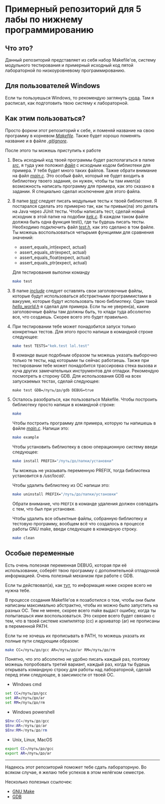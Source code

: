 Примерный репозиторий для 5 лабы по нижнему программированию
=================================================

Что это?
-------------------------------------------------

Данный репозиторий представляет из себя набор Makefile'ов,
систему модульного тестирования и примерный исходный код
пятой лабораторной по низкоуровневому программированию.

Для пользователей Windows
-------------------------------------------------

Если ты пользуешься Windows, то рекомендую заглянуть
[сюда](https://github.com/Ktlo/LLP-lab5/wiki/Выполнение-лабораторной-на-ОС-Windows).
Там я расписал, как подготовить твою систему к лабораторной.

Как этим пользоваться?
-------------------------------------------------

Просто форкни этот репозиторий к себе, и поменяй название на 
свою программу в корневом *[Makefile](Makefile)*. Также будет
хорошо поменять название и в файле *[.gitignore](.gitignore)*.

После этого ты можешь приступить к работе
1. Весь исходный код твоей программы будет располагаться в
   папке *[src](src)*, я туда уже положил
   *[файл](src/hello_world.c)* с исходным кодом библиотеки для
   примера. У тебя будет много таких файлов. Тажке обрати
   внимание на файл *[main.c](src/main.c)*. Это особый файл,
   который не будет входить в библиотеку твоего задания, он
   нужен, чтобы ты там имел(а) возможность написать программу
   для примера, как это сказано в задании. Я специально сделал
   исключение для этого файла.
2. В папке *[test](test)* следует писать модульные тесты к
   твоей библиотеке. Я постарался сделать это примерно так,
   как ты привык(ла) это делать на Java через JUnit тесты.
   Чтобы написать тест, сделай новый исходник в этой папке
   на подобии *[kek.c](test/kek.c)*. В каждом таком файле
   должна быть одна функция test(), где ты будешь писать тесты.
   Необходимо подключить файл *[test.h](test/test.h)*, как это
   сделано в том файле. Ты можешь воспользоваться четырьмя
   функциями для сравнения значений:
    * assert_equals_int(expect, actual)
    * assert_equals_str(expect, actual)
    * assert_equals_float(expect, actual)
    * assert_equals_ptr(expect, actual)

   Для тестирования выполни команду
   ```sh
   make test
   ```
3. В папке *[include](include)* следует оставлять свои
   заголовочные файлы, которые будут использоваться
   абстрактными программистами в вакууме, которые будут
   использовать твою библиотеку. Один такой
   *[hello_world.h](include/hello_world.h)* я сделал для
   примера. Если ты не уверен(а), какие заголовочные файлы там
   должны быть, то клади туда абсолютно все, что создаешь.
   Скорее всего это будет правильно.
4. При тестировании тебе может понадобится запуск только
   конкретных тестов. Для этого просто напиши в командной 
   строке следующее:
   ```sh
   make test TESTS="kek.test lol.test"
   ```
   В команде выше подобным образом ты можешь указать выборочно
   только те тесты, над которыми ты сейчас работаешь.
   Также при тестировании тебе может понадобится трассировка
   стека вызова и куча других замечательных инструментов для
   отладки. Рекомендую посмотреть в сторону GDB.
   Для использования GDB на всех запускаемых тестах, сделай
   следующее:
   ```
   make test GDB=/путь/до/gdb DEBUG=true
   ```
5. Осталось разобраться, как пользоваться Makefile.
   Чтобы построить библиотеку просто напиши в командной строке:
   ```sh
   make
   ```
   Чтобы построить программу для примера, которую ты
   напишешь в файле *[main.c](src/main.c)*. Напиши это:
   ```sh
   make example
   ```
   Чтобы установить библиотеку в свою операционную систему
   введи следующее:
   ```sh
   make install PREFIX="/путь/до/папки/установки"
   ```
   Ты можешь не указывать переменную PREFIX, тогда библиотека
   установится в */usr/local/*.

   Чтобы удалить библиотеку из ОС напиши это:
   ```sh
   make uninstall PREFIX="/путь/до/папки/установки"
   ```
   Обрати внимание, что `PREFIX` в команде удаления должен 
   совпадать с тем, что был при установке.
   
   Чтобы удалить все объектные файлы, собранную библиотеку и 
   тестовую программу, вообщем всё что создалось в процессе 
   работы GNU make, введи следующее в командную строку.
   ```sh
   make clean
   ```

Особые переменные
-------------------------------------------------
Есть очень полезная переменная DEBUG, которая при её
использовании, соберёт твою программу с дополнительной
отладочной информацией. Очень полезный механизм при работе с
GDB.

Если ты действовал(а), как
[тут](https://github.com/Ktlo/LLP-lab5/wiki/Выполнение-лабораторной-на-ОС-Windows),
то информация ниже скорее всего не нужна тебе.

В процессе создания Makefile'ов я позаботился о том, чтобы они
были написаны максимально абстрактно, чтобы их можно было
запустить на разных ОС. Тем не менее, скорее всего make выдаст
ошибку, когда ты попытаешься ими воспользоваться. Это скорее
всего будет связано с тем, что в твоей системе компилятор (сс)
и архиватор (ar) не прописаны в переменной PATH.

Если ты не хочешь их прописывать в PATH, то можешь указать
их полные пути следующим образом:
```sh
make CC=/путь/до/gcc AR=/путь/до/ar RM=/путь/до/rm
```

Понятно, что это абсолютно не удобно писать каждый раз, поэтому
можешь попробовать третий вариант, каждый раз, когда ты будешь
открывать командную строку для работы над лабораторной, сделай
перед этим следующее, в заисимости от твоей ОС.

* WIndows cmd
```cmd
set CC=/путь/до/gcc
set AR=/путь/до/ar
set RM=/путь/до/rm
```
* Windows powershell
```powershell
$Env:CC=/путь/до/gcc
$Env:AR=/путь/до/ar
$Env:RM=/путь/до/rm
```
* Unix, Linux, MacOS
```sh
export CC=/путь/до/gcc
export AR=/путь/до/ar
```

----------------------------------------------------------

Надеюсь этот репозиторий поможет тебе сдать лабораторную.
Во всяком случае, я желаю тебе успехов в этом нелёгком
семестре.

Несколько полезных ссылочек:
* [GNU Make](https://www.gnu.org/software/make/manual/make.html)
* [GDB](https://en.wikipedia.org/wiki/GNU_Debugger)
